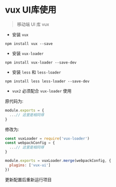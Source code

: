 # vux UI库使用

> 移动端 UI 库 vux

- 安装 `vux`

`npm install vux --save`

- 安装 `vux-loader`

`npm install vux-loader --save-dev`

- 安装 `less` 和 `less-loader`

`npm install less less-loader --save-dev`

- `vux2` 必须配合 `vux-loader` 使用

原代码为:

```js
module.exports = {
  ...// 这里是相同得
}
```

修改为:

```js
const vuxLoader = require('vux-loader')
const webpackConfig = {
  ...// 这里是相同得
}

module.exports = vuxLoader.merge(webpackConfig, {
  plugins: ['vux-ui']
})
```

更新配置后重新运行项目